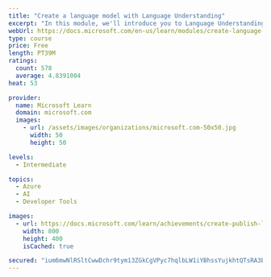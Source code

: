 ```yaml
---
title: "Create a language model with Language Understanding"
excerpt: "In this module, we'll introduce you to Language Understanding Intelligent Service (LUIS) and show how to build and publish a LUIS model."
webUrl: https://docs.microsoft.com/en-us/learn/modules/create-language-model-with-language-understanding/
type: course
price: Free
length: PT39M
ratings:
  count: 578
  average: 4.8391004
heat: 53

provider:
  name: Microsoft Learn
  domain: microsoft.com
  images:
    - url: /assets/images/organizations/microsoft.com-50x50.jpg
      width: 50
      height: 50

levels:
  - Intermediate

topics:
  - Azure
  - AI
  - Developer Tools

images:
  - url: https://docs.microsoft.com/learn/achievements/create-publish-luis-model-social.png
    width: 800
    height: 400
    isCached: true

secured: "ium6mwNlRSltCwwDchr9tym13ZGkCgVPyc7hqlbLW1iYBhssYujkhtQTsRA3BcKQiT+JAvuhidRQ/201IfJ9PO3pZJcI/g3BYK8Prz/AnvNiuiTonpVLRTUXCC4HY2YP80RnkNuFVVs6+qFYl2lblgSR677agKkjp52hAeVbw1UYQu/B7A7/bM+734kE/2Bp6WeYTpSxw8vdz+CjR+NzIsfSM10JLiMh/J+T6VRtDbOEXMy/0xlExvOB+utQ0XacybLNm0+XOuNmsA7UQiz2kVMv+X9pZLmGpYlyUD1pOS6hulSUKVGqQhZsG2pYBNTsxXOuxkj3LN5SiWr81HWq3I/NOTQmdwiW/tXrTXT1xlsrWfyOA7UoQaDofzU+AekH7Ji/TBdFq1qtjyFIY4ft7V8V2IGm9ncb9hv9FwKr3Z4=;MXaIAG76nx6tFQcwbJqtGw=="
---
```


